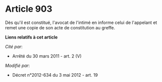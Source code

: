 # Article 903

Dès qu'il est constitué, l'avocat de l'intimé en informe celui de l'appelant et remet une copie de son acte de constitution
au greffe.

**Liens relatifs à cet article**

_Cité par_:

  - Arrêté du 30 mars 2011 - art. 2 (V)

_Modifié par_:

  - Décret n°2012-634 du 3 mai 2012 - art. 19
